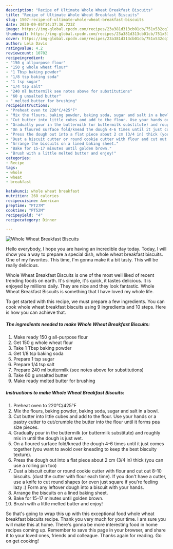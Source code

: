 ```yaml
---
description: "Recipe of Ultimate Whole Wheat Breakfast Biscuits"
title: "Recipe of Ultimate Whole Wheat Breakfast Biscuits"
slug: 1507-recipe-of-ultimate-whole-wheat-breakfast-biscuits
date: 2020-09-05T14:37:36.723Z
image: https://img-global.cpcdn.com/recipes/23a381d313cb01cb/751x532cq70/whole-wheat-breakfast-biscuits-recipe-main-photo.jpg
thumbnail: https://img-global.cpcdn.com/recipes/23a381d313cb01cb/751x532cq70/whole-wheat-breakfast-biscuits-recipe-main-photo.jpg
cover: https://img-global.cpcdn.com/recipes/23a381d313cb01cb/751x532cq70/whole-wheat-breakfast-biscuits-recipe-main-photo.jpg
author: Lela Davis
ratingvalue: 4.2
reviewcount: 10702
recipeingredient:
- "150 g allpurpose flour"
- "150 g whole wheat flour"
- "1 Tbsp baking powder"
- "1/8 tsp baking soda"
- "1 tsp sugar"
- "1/4 tsp salt"
- "240 ml buttermilk see notes above for substitutions"
- "60 g unsalted butter"
- " melted butter for brushing"
recipeinstructions:
- "Preheat oven to 220°C/425°F"
- "Mix the flours, baking powder, baking soda, sugar and salt in a bowl."
- "Cut butter into little cubes and add to the flour. Use your hands or a pastry cutter to cut/crumble the butter into the flour until it forms pea size pieces."
- "Gradually pour in the buttermilk (or buttermilk substitute) and roughly mix in until the dough is just wet."
- "On a floured surface fold/knead the dough 4-6 times until it just comes together (you want to avoid over kneading to keep the best biscuity texture)."
- "Press the dough out into a flat piece about 2 cm (3/4 in) thick (you can use a rolling pin too)"
- "Dust a biscuit cutter or round cookie cutter with flour and cut out 8-10 biscuits. (dust the cutter with flour each time). If you don&#39;t have a cutter, use a knife to cut round shapes (or even just square if you&#39;re feeling lazy :) Form any leftover dough into a biscuit with your hands."
- "Arrange the biscuits on a lined baking sheet."
- "Bake for 15-17 minutes until golden brown."
- "Brush with a little melted butter and enjoy!"
categories:
- Recipe
tags:
- whole
- wheat
- breakfast

katakunci: whole wheat breakfast 
nutrition: 268 calories
recipecuisine: American
preptime: "PT27M"
cooktime: "PT52M"
recipeyield: "4"
recipecategory: Dinner

---
```



![Whole Wheat Breakfast Biscuits](https://img-global.cpcdn.com/recipes/23a381d313cb01cb/751x532cq70/whole-wheat-breakfast-biscuits-recipe-main-photo.jpg)

Hello everybody, I hope you are having an incredible day today. Today, I will show you a way to prepare a special dish, whole wheat breakfast biscuits. One of my favorites. This time, I'm gonna make it a bit tasty. This will be really delicious.



Whole Wheat Breakfast Biscuits is one of the most well liked of recent trending foods on earth. It's simple, it's quick, it tastes delicious. It is enjoyed by millions daily. They are nice and they look fantastic. Whole Wheat Breakfast Biscuits is something that I have loved my whole life.


To get started with this recipe, we must prepare a few ingredients. You can cook whole wheat breakfast biscuits using 9 ingredients and 10 steps. Here is how you can achieve that.

<!--inarticleads1-->

##### The ingredients needed to make Whole Wheat Breakfast Biscuits:

1. Make ready 150 g all-purpose flour
1. Get 150 g whole wheat flour
1. Take 1 Tbsp baking powder
1. Get 1/8 tsp baking soda
1. Prepare 1 tsp sugar
1. Prepare 1/4 tsp salt
1. Prepare 240 ml buttermilk (see notes above for substitutions)
1. Take 60 g unsalted butter
1. Make ready  melted butter for brushing




<!--inarticleads2-->

##### Instructions to make Whole Wheat Breakfast Biscuits:

1. Preheat oven to 220°C/425°F
1. Mix the flours, baking powder, baking soda, sugar and salt in a bowl.
1. Cut butter into little cubes and add to the flour. Use your hands or a pastry cutter to cut/crumble the butter into the flour until it forms pea size pieces.
1. Gradually pour in the buttermilk (or buttermilk substitute) and roughly mix in until the dough is just wet.
1. On a floured surface fold/knead the dough 4-6 times until it just comes together (you want to avoid over kneading to keep the best biscuity texture).
1. Press the dough out into a flat piece about 2 cm (3/4 in) thick (you can use a rolling pin too)
1. Dust a biscuit cutter or round cookie cutter with flour and cut out 8-10 biscuits. (dust the cutter with flour each time). If you don&#39;t have a cutter, use a knife to cut round shapes (or even just square if you&#39;re feeling lazy :) Form any leftover dough into a biscuit with your hands.
1. Arrange the biscuits on a lined baking sheet.
1. Bake for 15-17 minutes until golden brown.
1. Brush with a little melted butter and enjoy!




So that's going to wrap this up with this exceptional food whole wheat breakfast biscuits recipe. Thank you very much for your time. I am sure you will make this at home. There's gonna be more interesting food in home recipes coming up. Remember to save this page in your browser, and share it to your loved ones, friends and colleague. Thanks again for reading. Go on get cooking!
